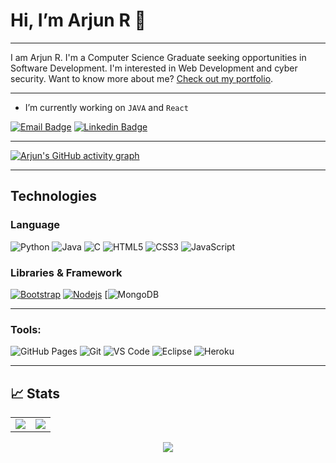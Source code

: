 # Hi, I’m **Arjun R** 👋
- - - - - - - - - - - - 
I am Arjun R. I'm a Computer Science Graduate seeking opportunities in Software Development. I'm interested in Web Development and cyber security.
Want to know more about me? [Check out my portfolio](https://www.arjunr.cf/).

<!-- ![](https://komarev.com/ghpvc/?username=arjunr50) -->
- - - - - - - - - - - - 
- I’m currently working on `JAVA` and `React`
<!-- Actual text -->
[![Email Badge](https://img.shields.io/badge/-Email-c14438?style=flat-square&logo=Gmail&logoColor=white&link=mailto:arjunr2022@cs.ajce.in)](mailto:arjunr2022@cs.ajce.in)
[![Linkedin Badge](https://img.shields.io/badge/-LinkedIn-blue?style=flat-square&logo=Linkedin&logoColor=white&link=https://www.linkedin.com/in/arjun-r--/)](https://www.linkedin.com/in/arjun-r--/)
- - - - - - - - - - - -
[![Arjun's GitHub activity graph](https://activity-graph.herokuapp.com/graph?username=arjunr50&theme=xcode)](https://github.com/arjunr50)

- - - - - - - - - - - -
##  Technologies

### Language

![Python](https://img.shields.io/badge/-Python-black?style=flat-square&logo=Python)
![Java](https://img.shields.io/badge/-java-E34A86?style=flat-square&logo=java)
![C](https://img.shields.io/badge/-C-00599C?style=flat-square&logo=c)
![HTML5](https://img.shields.io/badge/-HTML5-E34F26?style=flat-square&logo=html5&logoColor=white)
![CSS3](https://img.shields.io/badge/-CSS3-1572B6?style=flat-square&logo=css3)
![JavaScript](https://img.shields.io/badge/-JavaScript-black?style=flat-square&logo=javascript)

### Libraries & Framework

[![Bootstrap](https://img.shields.io/badge/-Bootstrap-563D7C?style=flat-square&logo=bootstrap)](https://getbootstrap.com/)
[![Nodejs](https://img.shields.io/badge/-Nodejs-black?style=flat-square&logo=Node.js)](https://nodejs.org/)
[![MongoDB](https://img.shields.io/badge/MongoDB-%234ea94b.svg?logo=mongodb&logoColor=white)

- - - - - - - - - - - - 
### Tools:

![GitHub Pages](https://img.shields.io/badge/GitHub%20Pages-%23327FC7.svg?logo=github&style=flat-square&logoColor=white)
![Git](https://img.shields.io/badge/-Git-black?style=flat-square&logo=git)
![VS Code](https://img.shields.io/badge/-VS%20Code-007ACC?style=flat-square&logo=visual-studio-code)
![Eclipse](https://img.shields.io/badge/Eclipse-2C2255?style=flat-square&logo=eclipse&logoColor=white)
![Heroku](https://img.shields.io/badge/Heroku%20-%23430098.svg?style=flat-square&logo=heroku&logoColor=white)<!-- ![DigitalOcean](https://img.shields.io/badge/-Digital%20Ocean-darkblue?style=flat-square&logo=digitalocean) -->

<!-- ![Amazon AWS](https://img.shields.io/badge/Amazon%20AWS-232F3E?style=flat-square&logo=amazon-aws)
![Microsoft Azure](https://img.shields.io/badge/Microsoft%20Azure-232F7E?style=flat-square&logo=microsoft-azure)
![Google Cloud](https://img.shields.io/badge/Google%20Cloud-black?style=flat-square&logo=google-cloud)
![Docker](https://img.shields.io/badge/-Docker-black?style=flat-square&logo=docker) -->
<!-- ![Postman](https://img.shields.io/badge/Postman-FF6C37?logo=postman&logoColor=white) -->

- - - - - - - - - - - -
## 📈 Stats

<table>
<tr>
<td>
<img src="https://github-readme-stats.vercel.app/api?username=arjunr50&include_all_commits=true&count_private=true&show_icons=true&line_height=20&theme=tokyonight"/>
<td><img src="https://github-readme-stats.vercel.app/api/top-langs?username=arjunr50&show_icons=true&locale=en&layout=compact&theme=tokyonight" />
</td>
</tr>
</table>
<p align="center">
<img align="center" src="https://github-readme-streak-stats.herokuapp.com/?user=arjunr50&theme=tokyonight" />
</p>

<!---
arjunr50/arjunr50 is a ✨ special ✨ repository because its `README.md` (this file) appears on your GitHub profile.
You can click the Preview link to take a look at your changes.
--->

